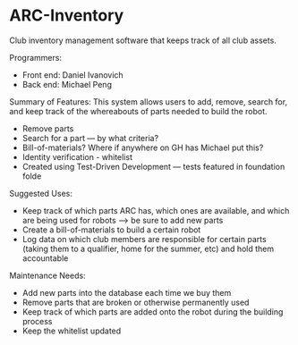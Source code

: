 # ARC-Inventory
Club inventory management software that keeps track of all club assets.

Programmers:
- Front end: Daniel Ivanovich
- Back end: Michael Peng


Summary of Features:
    This system allows users to add, remove, search for, and keep track of the whereabouts of parts needed to build the robot.
- Remove parts
- Search for a part — by what criteria?
- Bill-of-materials? Where if anywhere on GH has Michael put this?
- Identity verification - whitelist
- Created using Test-Driven Development — tests featured in foundation folde

Suggested Uses:
- Keep track of which parts ARC has, which ones are available, and which are being used for robots —> be sure to add new parts
- Create a bill-of-materials to build a certain robot
- Log data on which club members are responsible for certain parts (taking them to a qualifier, home for the summer, etc) and hold them accountable

Maintenance Needs: 

- Add new parts into the database each time we buy them
- Remove parts that are broken or otherwise permanently used 
- Keep track of which parts are added onto the robot during the building process
- Keep the whitelist updated 


